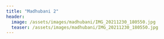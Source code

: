 ```yaml
---
title: "Madhubani 2"
header:
  image: /assets/images/madhubani/IMG_20211230_180550.jpg
  teaser: /assets/images/madhubani/IMG_20211230_180550.jpg
---
```

